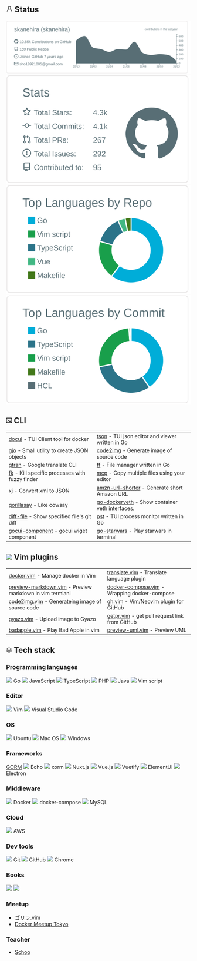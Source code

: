 ## <img src="https://raw.githubusercontent.com/primer/octicons/main/icons/person-24.svg" width=18/> Status

[![](https://raw.githubusercontent.com/skanehira/skanehira/master/profile-summary-card-output/default/0-profile-details.svg)](https://github.com/vn7n24fzkq/github-profile-summary-cards)
[![](https://raw.githubusercontent.com/skanehira/skanehira/master/profile-summary-card-output/default/3-stats.svg)](https://github.com/vn7n24fzkq/github-profile-summary-cards)
[![](https://raw.githubusercontent.com/skanehira/skanehira/master/profile-summary-card-output/default/1-repos-per-language.svg)](https://github.com/vn7n24fzkq/github-profile-summary-cards)
[![](https://raw.githubusercontent.com/skanehira/skanehira/master/profile-summary-card-output/default/2-most-commit-language.svg)](https://github.com/vn7n24fzkq/github-profile-summary-cards)


## <img src="https://raw.githubusercontent.com/primer/octicons/master/icons/terminal-16.svg" width=16 /> CLI
|                                                                                         |                                                                                               |
|-----------------------------------------------------------------------------------------|-----------------------------------------------------------------------------------------------|
| [docui](https://github.com/skanehira/docui) - TUI Client tool for docker                | [tson](https://github.com/skanehira/tson) - TUI json editor and viewer written in Go          |
| [gjo](https://github.com/skanehira/gjo) - Small utility to create JSON objects          | [code2img](https://github.com/skanehira/code2img) - Generate image of source code             |
| [gtran](https://github.com/skanehira/gtran) - Google translate CLI                      | [ff](https://github.com/skanehira/ff) - File manager written in Go                            |
| [fk](https://github.com/skanehira/fk) - Kill specific processes with fuzzy finder       | [mcp](https://github.com/skanehira/mcp) - Copy multiple files using your editor               |
| [xj](https://github.com/skanehira/xj) - Convert xml to JSON                             | [amzn-url-shorter](https://github.com/skanehira/amzn-url-shorter) - Generate short Amazon URL |
| [gorillasay](https://github.com/skanehira/gorillasay) - Like cowsay                     | [go-dockerveth](https://github.com/skanehira/go-dockerveth) - Show container veth interfaces. |
| [diff-file](https://github.com/skanehira/diff-file) - Show specified file's git diff    | [pst](https://github.com/skanehira/pst) - TUI process monitor written in Go                   |
| [gocui-component](https://github.com/skanehira/gocui-component) - gocui wiget component | [go-starwars](https://github.com/skanehira/go-starwars) - Play starwars in terminal           |

## <img src="https://raw.githubusercontent.com/konpa/devicon/master/icons/vim/vim-plain.svg" width=16 /> Vim plugins
|                                                                                                              |                                                                                                 |
|--------------------------------------------------------------------------------------------------------------|-------------------------------------------------------------------------------------------------|
| [docker.vim](https://github.com/skanehira/docker.vim) - Manage docker in Vim                                 | [translate.vim](https://github.com/skanehira/translate.vim) - Translate language plugin         |
| [preview-markdown.vim](https://github.com/skanehira/preview-markdown.vim) - Preview markdown in vim termianl | [docker-compose.vim](https://github.com/skanehira/docker-compose.vim) - Wrapping docker-compose |
| [code2img.vim](https://github.com/skanehira/code2img.vim) - Generateing image of source code                 | [gh.vim](https://github.com/skanehira/gh.vim) - Vim/Neovim plugin for GitHub                              |
| [gyazo.vim](https://github.com/skanehira/gyazo.vim) - Upload image to Gyazo                               | [getpr.vim](https://github.com/skanehira/getpr.vim) - get pull request link from GitHub                             |
| [badapple.vim](https://github.com/skanehira/badapple.vim) - Play Bad Apple in vim                                               | [preview-uml.vim](https://github.com/skanehira/preview-uml.vim) - Preview UML |

## <img src="https://raw.githubusercontent.com/primer/octicons/main/icons/stack-24.svg" width=16/> Tech stack
### Programming languages
<img src="https://raw.githubusercontent.com/konpa/devicon/master/icons/go/go-original.svg" width=16 /> Go
<img src="https://raw.githubusercontent.com/konpa/devicon/master/icons/javascript/javascript-plain.svg" width=16 /> JavaScript
<img src="https://raw.githubusercontent.com/konpa/devicon/master/icons/typescript/typescript-plain.svg" width=16 /> TypeScript
<img src="https://raw.githubusercontent.com/konpa/devicon/master/icons/php/php-plain.svg" width=16 /> PHP
<img src="https://raw.githubusercontent.com/konpa/devicon/master/icons/java/java-plain.svg" width=16 /> Java
<img src="https://raw.githubusercontent.com/konpa/devicon/master/icons/vim/vim-plain.svg" width=16 /> Vim script

### Editor
<img src="https://raw.githubusercontent.com/konpa/devicon/master/icons/vim/vim-plain.svg" width=16 /> Vim
<img src="https://www.autumn-color.com/wp-content/uploads/2018/04/vscode.png" width=16 /> Visual Studio Code

### OS
<img src="https://raw.githubusercontent.com/konpa/devicon/master/icons/ubuntu/ubuntu-plain.svg" width=16 /> Ubuntu
<img src="https://raw.githubusercontent.com/konpa/devicon/master/icons/apple/apple-original.svg" width=16 /> Mac OS
<img src="https://img.icons8.com/color/48/000000/windows-10.png" width=16/> Windows

### Frameworks
[GORM](https://github.com/go-gorm/gorm)
<a href="echo.labstack.com/"><img src="https://cdn.labstack.com/images/echo-logo.svg" width=40/></a> Echo
<a href="https://gitea.com/xorm/xorm"><img src="https://gitea.com/repo-avatars/2038-b100c96af96c9c8134f5c9a44db55ec1" width=16/></a> xorm
<a href="https://nuxtjs.org/"><img src="https://nuxtjs.org/meta_400.png" width=15/></a> Nuxt.js
<a href="https://vuejs.org/"><img src="https://vuejs.org/images/logo.png" width=12/></a> Vue.js
<a href="vuetifyjs.com/"><img src="https://cdn.vuetifyjs.com/images/logos/logo.svg" width=10/></a> Vuetify
<a href="https://element.eleme.io/#/en-US"><img src="https://cdn.rawgit.com/ElemeFE/element/dev/element_logo.svg" width=40/></a> ElementUI
<a href="https://www.electronjs.org/"><img src="https://raw.githubusercontent.com/konpa/devicon/master/icons/electron/electron-original.svg" width=16 /></a> Electron

### Middleware
<img src="https://raw.githubusercontent.com/konpa/devicon/master/icons/docker/docker-original.svg" width=16 /> Docker
<img src="https://raw.githubusercontent.com/docker/compose/master/logo.png" width=16 /> docker-compose
<img src="https://raw.githubusercontent.com/konpa/devicon/master/icons/mysql/mysql-original.svg" width=16 /> MySQL

### Cloud
<img src="https://raw.githubusercontent.com/konpa/devicon/master/icons/amazonwebservices/amazonwebservices-plain-wordmark.svg" width=16 /> AWS

### Dev tools
<img src="https://raw.githubusercontent.com/konpa/devicon/master/icons/git/git-original.svg" width=16 /> Git
<img src="https://raw.githubusercontent.com/konpa/devicon/master/icons/github/github-original.svg" width=16 /> GitHub
<img src="https://raw.githubusercontent.com/konpa/devicon/master/icons/chrome/chrome-original.svg" width=16 /> Chrome

### Books
<a href="https://nextpublishing.jp/book/11839.html"><img src="https://nextpublishing.jp/wp-content/uploads/2020/05/N01186.jpg" width=150 /></a>
<a href="https://gorilla0513.booth.pm/items/1513974"><img src="https://s2.booth.pm/dd220c7f-3883-4e61-92ee-9de29d0c71ea/i/1513974/494aba9c-ee50-444a-8261-66a07ad44d89_base_resized.jpg" width=150 /></a>

### Meetup
- [ゴリラ.vim](https://gorillavim.connpass.com/)
- [Docker Meetup Tokyo](https://dockerjp.connpass.com/)

### Teacher
- [Schoo](https://schoo.jp/teacher/2869)
